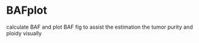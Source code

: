 # BAFplot
calculate BAF and plot BAF fig to assist the estimation the tumor purity and ploidy visually
